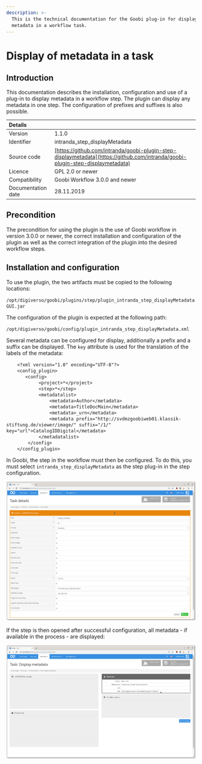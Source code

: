 ```yaml
---
description: >-
  This is the technical documentation for the Goobi plug-in for displaying any
  metadata in a workflow task.
---
```


# Display of metadata in a task

## Introduction

‌This documentation describes the installation, configuration and use of a plug-in to display metadata in a workflow step. The plugin can display any metadata in one step. The configuration of prefixes and suffixes is also possible.

| Details | ​ |
| :--- | :--- |
| Version | 1.1.0 |
| Identifier | intranda\_step\_displayMetadata |
| Source code | [https://github.com/intranda/goobi-plugin-step-displaymetadata](https://github.com/intranda/goobi-plugin-step-displaymetadata) |
| Licence | GPL 2.0 or newer |
| Compatibility | Goobi Workflow 3.0.0 and newer |
| Documentation date | 28.11.2019 |

## ‌Precondition

‌The precondition for using the plugin is the use of Goobi workflow in version 3.0.0 or newer, the correct installation and configuration of the plugin as well as the correct integration of the plugin into the desired workflow steps.

## Installation and configuration <a id="installation-und-konfiguration"></a>

‌To use the plugin, the two artifacts must be copied to the following locations:

```text
/opt/digiverso/goobi/plugins/step/plugin_intranda_step_displayMetadata.jar/opt/digiverso/goobi/plugins/GUI/plugin_intranda_step_displayMetadata-GUI.jar
```

‌The configuration of the plugin is expected at the following path:

```text
/opt/digiverso/goobi/config/plugin_intranda_step_displayMetadata.xml
```

‌Several metadata can be configured for display, additionally a prefix and a suffix can be displayed. The `key` attribute is used for the translation of the labels of the metadata:

```markup
    <?xml version="1.0" encoding="UTF-8"?>
    <config_plugin>
       <config>
            <project>*</project>
            <step>*</step>
            <metadatalist>
                <metadata>Author</metadata>
                <metadata>TitleDocMain</metadata>
                <metadata>_urn</metadata>
                <metadata prefix="http://svdmzgoobiweb01.klassik-stiftung.de/viewer/image/" suffix="/1/" key="url">CatalogIDDigital</metadata>
            </metadatalist>
        </config>
    </config_plugin>
```

In Goobi, the step in the workflow must then be configured. To do this, you must select `intranda_step_displayMetadata` as the step plug-in in the step configuration.

![Configuration of the step](../.gitbook/assets/intranda_step_displaymetadata_config.png)

If the step is then opened after successful configuration, all metadata - if available in the process - are displayed:

![](../.gitbook/assets/intranda_step_displaymetadata_view.png)

